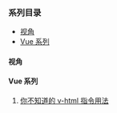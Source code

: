 ### <a name="目录">系列目录</a>

- [视角](#视角)
- [Vue 系列](#Vue是如何工作的系列)

<a name="视角"></a>

#### 视角

#### Vue 系列

1. [你不知道的 v-html 指令用法](https://github.com/1019483075/lingxi/issues/1)
